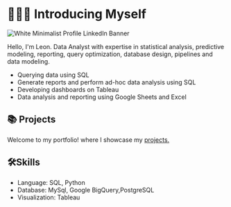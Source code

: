 

# 🙋🏾‍♂️ Introducing Myself  



![White Minimalist Profile LinkedIn Banner](https://github.com/Leon-Fray/Leon-Fray/assets/143506006/df74f2d0-b9e6-4271-9044-5e8645c31208)


Hello, I'm Leon. Data Analyst with expertise in statistical analysis, predictive modeling, reporting, query optimization,
database design, pipelines and data modeling.

* Querying data using SQL
* Generate reports and perform ad-hoc data analysis using SQL
* Developing dashboards on Tableau
* Data analysis and reporting using Google Sheets and Excel 

## 📚 Projects
Welcome to my portfolio! where I showcase my [projects.](https://pages.github.com/)


## 🛠️Skills 
* Language: SQL, Python 
* Database: MySql, Google BigQuery,PostgreSQL 
* Visualization: Tableau 

<!---
Leon-Fray/Leon-Fray is a ✨ special ✨ repository because its `README.md` (this file) appears on your GitHub profile.
You can click the Preview link to take a look at your changes.
--->
